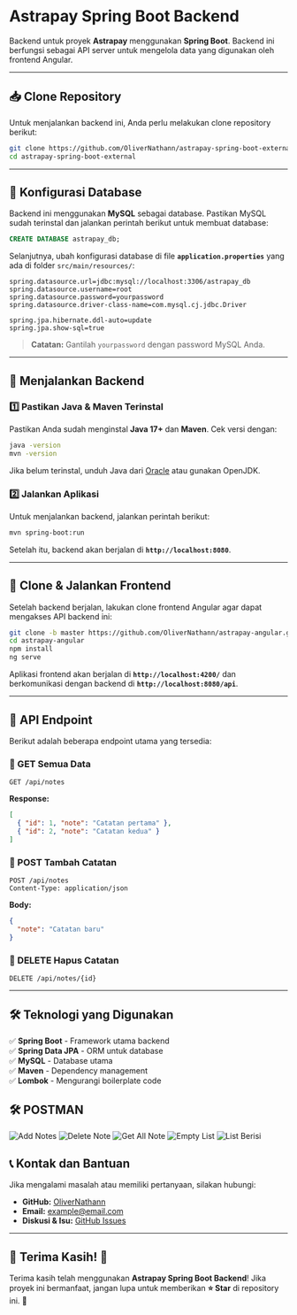 # Astrapay Spring Boot Backend

Backend untuk proyek **Astrapay** menggunakan **Spring Boot**. Backend ini berfungsi sebagai API server untuk mengelola data yang digunakan oleh frontend Angular.

---

## 📥 Clone Repository

Untuk menjalankan backend ini, Anda perlu melakukan clone repository berikut:

```sh
git clone https://github.com/OliverNathann/astrapay-spring-boot-external.git
cd astrapay-spring-boot-external
```

---

## 🔧 Konfigurasi Database

Backend ini menggunakan **MySQL** sebagai database. Pastikan MySQL sudah terinstal dan jalankan perintah berikut untuk membuat database:

```sql
CREATE DATABASE astrapay_db;
```

Selanjutnya, ubah konfigurasi database di file **`application.properties`** yang ada di folder `src/main/resources/`:

```properties
spring.datasource.url=jdbc:mysql://localhost:3306/astrapay_db
spring.datasource.username=root
spring.datasource.password=yourpassword
spring.datasource.driver-class-name=com.mysql.cj.jdbc.Driver

spring.jpa.hibernate.ddl-auto=update
spring.jpa.show-sql=true
```

> **Catatan:** Gantilah `yourpassword` dengan password MySQL Anda.

---

## 🚀 Menjalankan Backend

### **1️⃣ Pastikan Java & Maven Terinstal**
Pastikan Anda sudah menginstal **Java 17+** dan **Maven**. Cek versi dengan:

```sh
java -version
mvn -version
```

Jika belum terinstal, unduh Java dari [Oracle](https://www.oracle.com/java/) atau gunakan OpenJDK.

### **2️⃣ Jalankan Aplikasi**
Untuk menjalankan backend, jalankan perintah berikut:

```sh
mvn spring-boot:run
```

Setelah itu, backend akan berjalan di **`http://localhost:8080`**.

---

## 🚀 Clone & Jalankan Frontend

Setelah backend berjalan, lakukan clone frontend Angular agar dapat mengakses API backend ini:

```sh
git clone -b master https://github.com/OliverNathann/astrapay-angular.git
cd astrapay-angular
npm install
ng serve
```

Aplikasi frontend akan berjalan di **`http://localhost:4200/`** dan berkomunikasi dengan backend di **`http://localhost:8080/api`**.

---

## 📌 API Endpoint
Berikut adalah beberapa endpoint utama yang tersedia:

### **📌 GET Semua Data**
```http
GET /api/notes
```
**Response:**
```json
[
  { "id": 1, "note": "Catatan pertama" },
  { "id": 2, "note": "Catatan kedua" }
]
```

### **📌 POST Tambah Catatan**
```http
POST /api/notes
Content-Type: application/json
```
**Body:**
```json
{
  "note": "Catatan baru"
}
```

### **📌 DELETE Hapus Catatan**
```http
DELETE /api/notes/{id}
```

---

## 🛠 Teknologi yang Digunakan

✅ **Spring Boot** - Framework utama backend  
✅ **Spring Data JPA** - ORM untuk database  
✅ **MySQL** - Database utama  
✅ **Maven** - Dependency management  
✅ **Lombok** - Mengurangi boilerplate code  

## 🛠 POSTMAN

![Add Notes](https://github.com/user-attachments/assets/b7c5e2ab-1dd8-4f3e-9936-efc71691c413)
![Delete Note](https://github.com/user-attachments/assets/cb14a536-679d-4a3d-8dca-08876e571947)
![Get All Note](https://github.com/user-attachments/assets/2aef6014-2ea9-446a-bd75-6327fd460791)
![Empty List](https://github.com/user-attachments/assets/78a33fd8-f7d8-4546-9d44-bba51168f8ae)
![List Berisi](https://github.com/user-attachments/assets/95d5c936-7f24-40cf-ba2e-5c17b8a506cd)


## 📞 Kontak dan Bantuan

Jika mengalami masalah atau memiliki pertanyaan, silakan hubungi:

- **GitHub:** [OliverNathann](https://github.com/OliverNathann)
- **Email:** example@email.com
- **Diskusi & Isu:** [GitHub Issues](https://github.com/OliverNathann/astrapay-spring-boot-external/issues)

---

## 🎉 Terima Kasih! 🎉

Terima kasih telah menggunakan **Astrapay Spring Boot Backend**! Jika proyek ini bermanfaat, jangan lupa untuk memberikan **⭐ Star** di repository ini. 🚀

